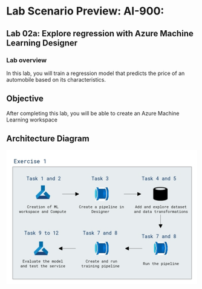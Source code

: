 # Lab Scenario Preview: AI-900: 

## Lab 02a: Explore regression with Azure Machine Learning Designer

### Lab overview

In this lab, you will train a regression model that predicts the price of an automobile based on its characteristics.

## Objective
  
After completing this lab, you will be able to create an Azure Machine Learning workspace

## Architecture Diagram

 ![](media/Module2a.png)

